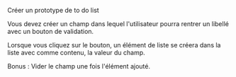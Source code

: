 Créer un prototype de to do list

Vous devez créer un champ dans lequel l'utilisateur pourra rentrer un libellé avec un bouton de validation.

Lorsque vous cliquez sur le bouton, un élément de liste se créera dans la liste avec comme contenu, la valeur du champ.

Bonus :
Vider le champ une fois l'élément ajouté.
